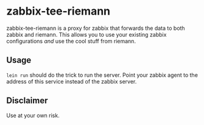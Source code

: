 # zabbix-tee-riemann

zabbix-tee-riemann is a proxy for zabbix that forwards the data to both zabbix and riemann. This allows you to use your existing zabbix configurations _and_ use the cool stuff from riemann.

## Usage

`lein run` should do the trick to run the server. Point your zabbix agent to the address of this service instead of the zabbix server.

## Disclaimer

Use at your own risk.
